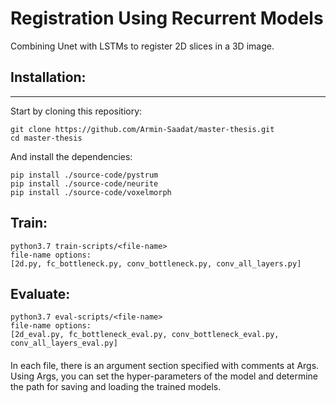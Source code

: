 # Registration Using Recurrent Models
Combining Unet with LSTMs to register 2D slices in a 3D image.


## Installation:
------------
Start by cloning this repositiory:
```
git clone https://github.com/Armin-Saadat/master-thesis.git
cd master-thesis
```
And install the dependencies:
```
pip install ./source-code/pystrum
pip install ./source-code/neurite
pip install ./source-code/voxelmorph
```

## Train:

```
python3.7 train-scripts/<file-name>
file-name options: 
[2d.py, fc_bottleneck.py, conv_bottleneck.py, conv_all_layers.py]
```

## Evaluate:
  
```
python3.7 eval-scripts/<file-name>
file-name options:
[2d_eval.py, fc_bottleneck_eval.py, conv_bottleneck_eval.py, conv_all_layers_eval.py]
```

####
In each file, there is an argument section specified with comments at Args. Using Args, you can set the hyper-parameters of the model and determine the path for saving and loading the trained models.


